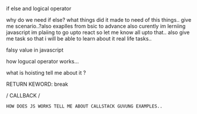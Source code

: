if else and logical operator

why do we need if else? what things did it made to need of this things.. give me scenario..?also exaplles from bsic to advance also curently im lerniing javascript im plaiing to go upto react so let me know all upto that..
also give me task so that i will be able to learn about it real life tasks..

falsy value in javascript

how logucal operator works...

what is hoisting tell me about it ?

RETURN KEWORD: 
break  

/ CALLBACK /

    HOW DOES JS WORKS TELL ME ABOUT CALLSTACK GUVUNG EXAMPLES..
    